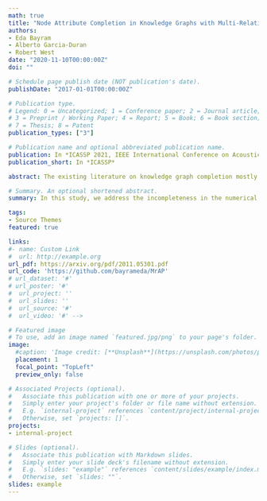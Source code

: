 ```yaml
---
math: true
title: "Node Attribute Completion in Knowledge Graphs with Multi-Relational Propagation"
authors:
- Eda Bayram
- Alberto Garcia-Duran
- Robert West
date: "2020-11-10T00:00:00Z"
doi: ""

# Schedule page publish date (NOT publication's date).
publishDate: "2017-01-01T00:00:00Z"

# Publication type.
# Legend: 0 = Uncategorized; 1 = Conference paper; 2 = Journal article;
# 3 = Preprint / Working Paper; 4 = Report; 5 = Book; 6 = Book section;
# 7 = Thesis; 8 = Patent
publication_types: ["3"]

# Publication name and optional abbreviated publication name.
publication: In *ICASSP 2021, IEEE International Conference on Acoustics, Speech and Signal Processing*
publication_short: In *ICASSP*

abstract: The existing literature on knowledge graph completion mostly focuses on the link prediction task. However, knowledge graphs have an additional incompleteness problem; their nodes possess numerical attributes, whose values are often missing. Our approach, denoted as MrAP, imputes the values of missing attributes by propagating information across the multi-relational structure of a knowledge graph. It employs regression functions for predicting one node attribute from another depending on the relationship between the nodes and the type of the attributes. The propagation mechanism operates iteratively in a message passing scheme that collects the predictions at every iteration and updates the value of the node attributes. Experiments over two benchmark datasets show the effectiveness of our approach.

# Summary. An optional shortened abstract.
summary: In this study, we address the incompleteness in the numerical node attributes of a knowledge graph. We propose the algorithm MrAP, Multi-Relational Attribute Propagation, which we formulate within a message passing scheme.

tags:
- Source Themes
featured: true

links:
#- name: Custom Link
#  url: http://example.org
url_pdf: https://arxiv.org/pdf/2011.05301.pdf
url_code: 'https://github.com/bayrameda/MrAP'
# url_dataset: '#'
# url_poster: '#'
#  url_project: ''
#  url_slides: ''
#  url_source: '#'
#  url_video: '#' -->

# Featured image
# To use, add an image named `featured.jpg/png` to your page's folder.
image:
  #caption: 'Image credit: [**Unsplash**](https://unsplash.com/photos/pLCdAaMFLTE)'
  placement: 1
  focal_point: "TopLeft"
  preview_only: false

# Associated Projects (optional).
#   Associate this publication with one or more of your projects.
#   Simply enter your project's folder or file name without extension.
#   E.g. `internal-project` references `content/project/internal-project/index.md`.
#   Otherwise, set `projects: []`.
projects:
- internal-project

# Slides (optional).
#   Associate this publication with Markdown slides.
#   Simply enter your slide deck's filename without extension.
#   E.g. `slides: "example"` references `content/slides/example/index.md`.
#   Otherwise, set `slides: ""`.
slides: example
---
```

